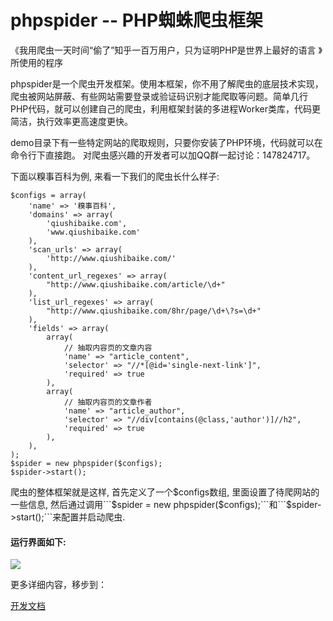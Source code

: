 # phpspider -- PHP蜘蛛爬虫框架
《我用爬虫一天时间“偷了”知乎一百万用户，只为证明PHP是世界上最好的语言 》所使用的程序  

phpspider是一个爬虫开发框架。使用本框架，你不用了解爬虫的底层技术实现，爬虫被网站屏蔽、有些网站需要登录或验证码识别才能爬取等问题。简单几行PHP代码，就可以创建自己的爬虫，利用框架封装的多进程Worker类库，代码更简洁，执行效率更高速度更快。

demo目录下有一些特定网站的爬取规则，只要你安装了PHP环境，代码就可以在命令行下直接跑。 对爬虫感兴趣的开发者可以加QQ群一起讨论：147824717。

下面以糗事百科为例, 来看一下我们的爬虫长什么样子:

```
$configs = array(
    'name' => '糗事百科',
    'domains' => array(
        'qiushibaike.com',
        'www.qiushibaike.com'
    ),
    'scan_urls' => array(
        'http://www.qiushibaike.com/'
    ),
    'content_url_regexes' => array(
        "http://www.qiushibaike.com/article/\d+"
    ),
    'list_url_regexes' => array(
        "http://www.qiushibaike.com/8hr/page/\d+\?s=\d+"
    ),
    'fields' => array(
        array(
            // 抽取内容页的文章内容
            'name' => "article_content",
            'selector' => "//*[@id='single-next-link']",
            'required' => true
        ),
        array(
            // 抽取内容页的文章作者
            'name' => "article_author",
            'selector' => "//div[contains(@class,'author')]//h2",
            'required' => true
        ),
    ),
);
$spider = new phpspider($configs);
$spider->start();
```
爬虫的整体框架就是这样, 首先定义了一个$configs数组, 里面设置了待爬网站的一些信息, 然后通过调用```$spider = new phpspider($configs);```和```$spider->start();```来配置并启动爬虫.

#### 运行界面如下:      

![](http://www.epooll.com/zhihu/log_show_false.png)

更多详细内容，移步到：

[开发文档](http://doc.phpspider.org)
